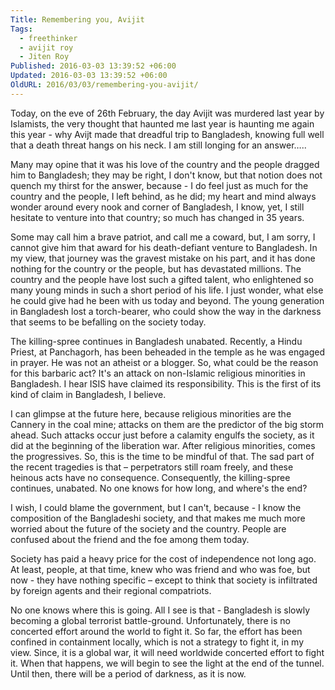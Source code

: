 ```yaml
---
Title: Remembering you, Avijit
Tags:
  - freethinker
  - avijit roy
  - Jiten Roy
Published: 2016-03-03 13:39:52 +06:00
Updated: 2016-03-03 13:39:52 +06:00
OldURL: 2016/03/03/remembering-you-avijit/
---
```


Today, on the eve of 26th February, the day Avijit was murdered last year by Islamists, the very thought that haunted me last year is haunting me again this year - why Avijt made that dreadful trip to Bangladesh, knowing full well that a death threat hangs on his neck. I am still longing for an answer….. 

Many may opine that it was his love of the country and the people dragged him to Bangladesh; they may be right, I don't know, but that notion does not quench my thirst for the answer, because - I do feel just as much for the country and the people, I left behind, as he did; my heart and mind always wonder around every nook and corner of Bangladesh, I know, yet, I still hesitate to venture into that country; so much has changed in 35 years.

Some may call him a brave patriot, and call me a coward, but, I am sorry, I cannot give him that award for his death-defiant venture to Bangladesh. In my view, that journey was the gravest mistake on his part, and it has done nothing for the country or the people, but has devastated millions. The country and the people have lost such a gifted talent, who enlightened so many young minds in such a short period of his life. I just wonder, what else he could give had he been with us today and beyond. The young generation in Bangladesh lost a torch-bearer, who could show the way in the darkness that seems to be befalling on the society today. 

The killing-spree continues in Bangladesh unabated. Recently, a Hindu Priest, at Panchagorh, has been beheaded in the temple as he was engaged in prayer. He was not an atheist or a blogger. So, what could be the reason for this barbaric act? It's an attack on non-Islamic religious minorities in Bangladesh. I hear ISIS have claimed its responsibility. This is the first of its kind of claim in Bangladesh, I believe. 

I can glimpse at the future here, because religious minorities are the Cannery in the coal mine; attacks on them are the predictor of the big storm ahead. Such attacks occur just before a calamity engulfs the society, as it did at the beginning of the liberation war. After religious minorities, comes the progressives. So, this is the time to be mindful of that. 
The sad part of the recent tragedies is that – perpetrators still roam freely, and these heinous acts have no consequence. Consequently, the killing-spree continues, unabated. No one knows for how long, and where's the end?

I wish, I could blame the government, but I can't, because - I know the composition of the Bangladeshi society, and that makes me much more worried about the future of the society and the country. People are confused about the friend and the foe among them today.

Society has paid a heavy price for the cost of independence not long ago. At least, people, at that time, knew who was friend and who was foe, but now - they have nothing specific – except to think that society is infiltrated by foreign agents and their regional compatriots.

No one knows where this is going. All I see is that - Bangladesh is slowly becoming a global terrorist battle-ground. Unfortunately, there is no concerted effort around the world to fight it. So far, the effort has been confined in containment locally, which   is not a strategy to fight it, in my view. Since, it is a global war, it will need worldwide concerted effort to fight it. When that happens, we will begin to see the light at the end of the tunnel. Until then, there will be a period of darkness, as it is now. 

